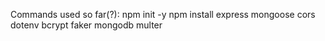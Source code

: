 Commands used so far(?):
npm init -y
npm install express mongoose cors dotenv bcrypt faker mongodb multer
